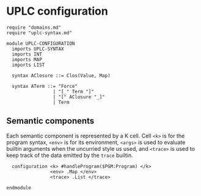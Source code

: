 # UPLC configuration

```k
require "domains.md"
require "uplc-syntax.md"

module UPLC-CONFIGURATION
  imports UPLC-SYNTAX
  imports INT
  imports MAP
  imports LIST

  syntax AClosure ::= Clos(Value, Map)

  syntax ATerm ::= "Force"
                 | "[_" Term "]"
                 | "[" AClosure "_]"
                 | Term
```

## Semantic components

Each semantic component is represented by a K cell. Cell `<k>` is for
the program syntax, `<env>` is for its environment, `<args>` is used
to evaluate builtin arguments when the uncurried style us used, and
`<trace>` is used to keep track of the data emitted by the `trace`
builtin.

```k 
  configuration <k> #handleProgram($PGM:Program) </k>
                <env> .Map </env>
                <trace> .List </trace>
```

```k 
endmodule
```
